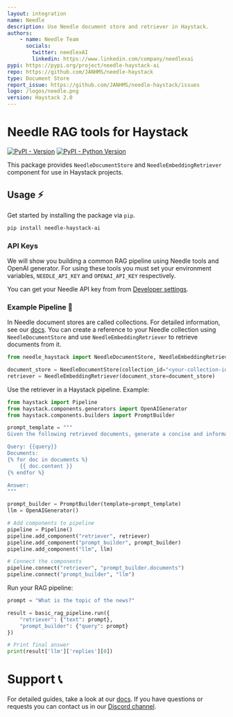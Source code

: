 ```yaml
---
layout: integration
name: Needle
description: Use Needle document store and retriever in Haystack.
authors:
    - name: Needle Team
      socials:
        twitter: needlexAI
        linkedin: https://www.linkedin.com/company/needlexai
pypi: https://pypi.org/project/needle-haystack-ai
repo: https://github.com/JANHMS/needle-haystack
type: Document Store
report_issue: https://github.com/JANHMS/needle-haystack/issues
logo: /logos/needle.png
version: Haystack 2.0
---
```


# Needle RAG tools for Haystack

[![PyPI - Version](https://img.shields.io/pypi/v/needle-haystack-ai.svg)](https://pypi.org/project/needle-haystack-ai)
[![PyPI - Python Version](https://img.shields.io/pypi/pyversions/needle-haystack-ai.svg)](https://pypi.org/project/needle-haystack-ai)

This package provides `NeedleDocumentStore` and `NeedleEmbeddingRetriever` component for use in Haystack projects.

## Usage ⚡️

Get started by installing the package via `pip`.

```bash
pip install needle-haystack-ai
```

### API Keys

We will show you building a common RAG pipeline using Needle tools and OpenAI generator.
For using these tools you must set your environment variables, `NEEDLE_API_KEY` and `OPENAI_API_KEY` respectively.

You can get your Needle API key from from [Developer settings](https://needle-ai.com/dashboard/settings).

### Example Pipeline 🧱

In Needle document stores are called collections. For detailed information, see our [docs](https://docs.needle-ai.com).
You can create a reference to your Needle collection using `NeedleDocumentStore` and use `NeedleEmbeddingRetriever` to retrieve documents from it.

```python
from needle_haystack import NeedleDocumentStore, NeedleEmbeddingRetriever

document_store = NeedleDocumentStore(collection_id="<your-collection-id>")
retriever = NeedleEmbeddingRetriever(document_store=document_store)
```

Use the retriever in a Haystack pipeline. Example:

```python
from haystack import Pipeline
from haystack.components.generators import OpenAIGenerator
from haystack.components.builders import PromptBuilder

prompt_template = """
Given the following retrieved documents, generate a concise and informative answer to the query:

Query: {{query}}
Documents:
{% for doc in documents %}
    {{ doc.content }}
{% endfor %}

Answer:
"""

prompt_builder = PromptBuilder(template=prompt_template)
llm = OpenAIGenerator()

# Add components to pipeline
pipeline = Pipeline()
pipeline.add_component("retriever", retriever)
pipeline.add_component("prompt_builder", prompt_builder)
pipeline.add_component("llm", llm)

# Connect the components
pipeline.connect("retriever", "prompt_builder.documents")
pipeline.connect("prompt_builder", "llm")
```

Run your RAG pipeline:

```python
prompt = "What is the topic of the news?"

result = basic_rag_pipeline.run({
    "retriever": {"text": prompt},
    "prompt_builder": {"query": prompt}
})

# Print final answer
print(result['llm']['replies'][0])
```

# Support 📞

For detailed guides, take a look at our [docs](https://docs.needle-ai.com). If you have questions or requests you can contact us in our [Discord channel](https://discord.gg/JzJcHgTyZx). 
